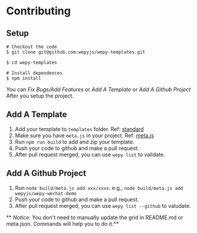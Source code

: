 # Contributing

## Setup

```
# Checkout the code
$ git clone git@github.com:wepyjs/wepy-templates.git

$ cd wepy-templates

# Install dependences
$ npm install
```

You can *Fix Bugs/Add Features* or *Add A Template* or *Add A Github Project* After you setup the project.

## Add A Template

1. Add your template to `templates` folder. Ref: [standard](https://github.com/wepyjs/wepy-templates/tree/master/templates/standard)
2. Make sure you have `meta.js` in your project. Ref: [meta.js](https://github.com/wepyjs/wepy-templates/blob/master/templates/standard/meta.js)
3. Run `npm run build` to add and zip your template.
4. Push your code to github and make a pull request.
5. After pull request merged, you can use `wepy list` to validate.

## Add A Github Project

1. Run `node build/meta.js add xxx/xxxx`. e.g., `node build/meta.js add wepyjs/wepy-wechat-demo`
2. Push your code to github and make a pull request.
3. After pull request merged, you can use `wepy list --github` to valudate.


** *Notice:* You don't need to manually update the grid in README.md or meta.json. Commands will help you to do it.**
